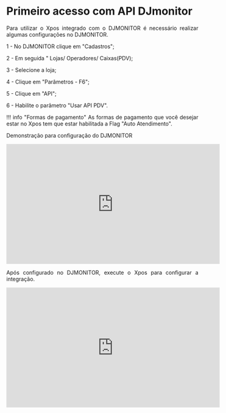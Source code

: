 <style>
  body {
    text-align: justify;
  }
</style>

# **Primeiro acesso com API DJmonitor**

Para utilizar o Xpos integrado com o DJMONITOR é necessário realizar algumas configurações no DJMONITOR.

1 - No DJMONITOR clique em "Cadastros";

2 - Em seguida " Lojas/ Operadores/ Caixas(PDV);

3 - Selecione a loja;

4 - Clique em "Parâmetros - F6";

5 - Clique em "API";

6 - Habilite o parâmetro "Usar API PDV".

!!! info "Formas de pagamento"
        As formas de pagamento que você desejar estar no Xpos tem que estar habilitada a Flag "Auto Atendimento".

Demonstração para configuração do DJMONITOR 

<iframe width="560" height="315" src="https://www.youtube.com/embed/Oi0lMVkusQE?si=7FiVaCTcEYtLR-Am" title="YouTube video player" frameborder="0" allow="accelerometer; autoplay; clipboard-write; encrypted-media; gyroscope; picture-in-picture; web-share" allowfullscreen></iframe>

Após configurado no DJMONITOR, execute o Xpos para configurar a integração.

<iframe width="560" height="315" src="https://www.youtube.com/embed/0m5vecdOYuQ?si=wbEhYFrVLg1tZ5ed" title="YouTube video player" frameborder="0" allow="accelerometer; autoplay; clipboard-write; encrypted-media; gyroscope; picture-in-picture; web-share" allowfullscreen></iframe>
